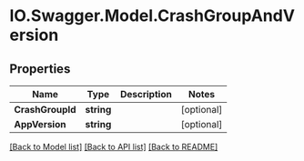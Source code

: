 # IO.Swagger.Model.CrashGroupAndVersion
## Properties

Name | Type | Description | Notes
------------ | ------------- | ------------- | -------------
**CrashGroupId** | **string** |  | [optional] 
**AppVersion** | **string** |  | [optional] 

[[Back to Model list]](../README.md#documentation-for-models) [[Back to API list]](../README.md#documentation-for-api-endpoints) [[Back to README]](../README.md)

